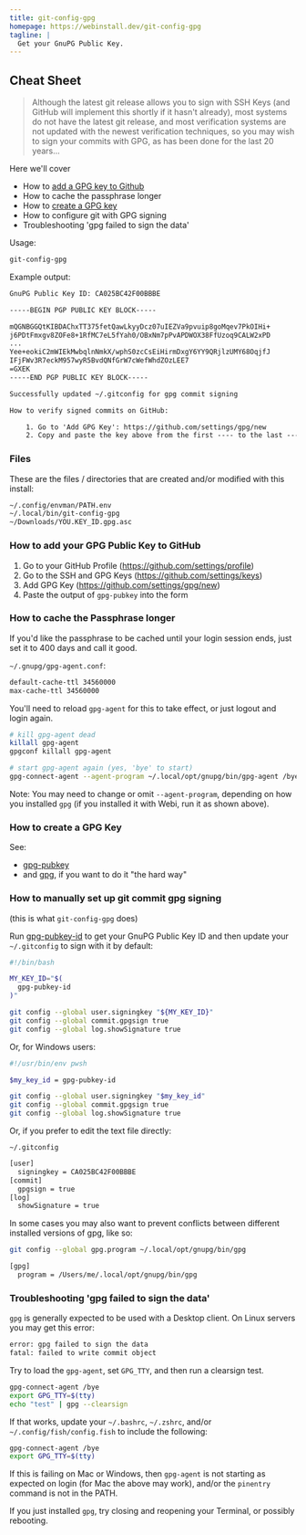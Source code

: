 ```yaml
---
title: git-config-gpg
homepage: https://webinstall.dev/git-config-gpg
tagline: |
  Get your GnuPG Public Key.
---
```


## Cheat Sheet

> Although the latest git release allows you to sign with SSH Keys (and GitHub
> will implement this shortly if it hasn't already), most systems do not have
> the latest git release, and most verification systems are not updated with the
> newest verification techniques, so you may wish to sign your commits with GPG,
> as has been done for the last 20 years...

Here we'll cover

- How to [add a GPG key to Github](https://github.com/settings/gpg/new)
- How to cache the passphrase longer
- How to [create a GPG key](./gpg-pubkey)
- How to configure git with GPG signing
- Troubleshooting 'gpg failed to sign the data'

Usage:

```sh
git-config-gpg
```

Example output:

```txt
GnuPG Public Key ID: CA025BC42F00BBBE

-----BEGIN PGP PUBLIC KEY BLOCK-----

mQGNBGGQtKIBDAChxTT375fetQawLkyyDcz07uIEZVa9pvuip8goMqev7PkOIHi+
j6PDtFmxgv8ZOFe8+1RfMC7eL5fYah0/OBxNm7pPvAPDWOX38FfUzoq9CALW2xPD
...
Yee+eokiC2mWIEkMwbqlnNmkX/wphS0zcCsEiHirmDxgY6YY9QRjlzUMY68OqjfJ
IFjFWv3R7eckM957wyR5BvdQNfGrW7cWefWhdZOzLEE7
=GXEK
-----END PGP PUBLIC KEY BLOCK-----

Successfully updated ~/.gitconfig for gpg commit signing

How to verify signed commits on GitHub:

    1. Go to 'Add GPG Key': https://github.com/settings/gpg/new
    2. Copy and paste the key above from the first ---- to the last ----
```

### Files

These are the files / directories that are created and/or modified with this
install:

```txt
~/.config/envman/PATH.env
~/.local/bin/git-config-gpg
~/Downloads/YOU.KEY_ID.gpg.asc
```

### How to add your GPG Public Key to GitHub

1. Go to your GitHub Profile (<https://github.com/settings/profile>)
2. Go to the SSH and GPG Keys (<https://github.com/settings/keys>)
3. Add GPG Key (<https://github.com/settings/gpg/new>)
4. Paste the output of `gpg-pubkey` into the form

### How to cache the Passphrase longer

If you'd like the passphrase to be cached until your login session ends, just
set it to 400 days and call it good.

`~/.gnupg/gpg-agent.conf`:

```txt
default-cache-ttl 34560000
max-cache-ttl 34560000
```

You'll need to reload `gpg-agent` for this to take effect, or just logout and
login again.

```sh
# kill gpg-agent dead
killall gpg-agent
gpgconf killall gpg-agent

# start gpg-agent again (yes, 'bye' to start)
gpg-connect-agent --agent-program ~/.local/opt/gnupg/bin/gpg-agent /bye
```

Note: You may need to change or omit `--agent-program`, depending on how you
installed `gpg` (if you installed it with Webi, run it as shown above).

### How to create a GPG Key

See:

- [gpg-pubkey](./gpg-pubkey)
- and [gpg](./gpg), if you want to do it "the hard way"

### How to manually set up git commit gpg signing

(this is what `git-config-gpg` does)

Run [gpg-pubkey-id](./gpg-pubkey) to get your GnuPG Public Key ID and then
update your `~/.gitconfig` to sign with it by default:

```sh
#!/bin/bash

MY_KEY_ID="$(
  gpg-pubkey-id
)"

git config --global user.signingkey "${MY_KEY_ID}"
git config --global commit.gpgsign true
git config --global log.showSignature true
```

Or, for Windows users:

```sh
#!/usr/bin/env pwsh

$my_key_id = gpg-pubkey-id

git config --global user.signingkey "$my_key_id"
git config --global commit.gpgsign true
git config --global log.showSignature true
```

Or, if you prefer to edit the text file directly:

`~/.gitconfig`

```txt
[user]
  signingkey = CA025BC42F00BBBE
[commit]
  gpgsign = true
[log]
  showSignature = true
```

In some cases you may also want to prevent conflicts between different installed
versions of gpg, like so:

```sh
git config --global gpg.program ~/.local/opt/gnupg/bin/gpg
```

```txt
[gpg]
  program = /Users/me/.local/opt/gnupg/bin/gpg
```

### Troubleshooting 'gpg failed to sign the data'

`gpg` is generally expected to be used with a Desktop client. On Linux servers
you may get this error:

```txt
error: gpg failed to sign the data
fatal: failed to write commit object
```

Try to load the `gpg-agent`, set `GPG_TTY`, and then run a clearsign test.

```sh
gpg-connect-agent /bye
export GPG_TTY=$(tty)
echo "test" | gpg --clearsign
```

If that works, update your `~/.bashrc`, `~/.zshrc`, and/or
`~/.config/fish/config.fish` to include the following:

```sh
gpg-connect-agent /bye
export GPG_TTY=$(tty)
```

If this is failing on Mac or Windows, then `gpg-agent` is not starting as
expected on login (for Mac the above may work), and/or the `pinentry` command is
not in the PATH.

If you just installed `gpg`, try closing and reopening your Terminal, or
possibly rebooting.
